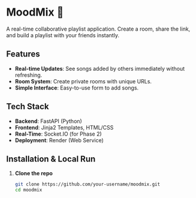 # MoodMix 🎵

A real-time collaborative playlist application. Create a room, share the link, and build a playlist with your friends instantly.

## Features

- **Real-time Updates**: See songs added by others immediately without refreshing.
- **Room System**: Create private rooms with unique URLs.
- **Simple Interface**: Easy-to-use form to add songs.

## Tech Stack

- **Backend**: FastAPI (Python)
- **Frontend**: Jinja2 Templates, HTML/CSS
- **Real-Time**: Socket.IO (for Phase 2)
- **Deployment**: Render (Web Service)

## Installation & Local Run

1. **Clone the repo**
   ```bash
   git clone https://github.com/your-username/moodmix.git
   cd moodmix

